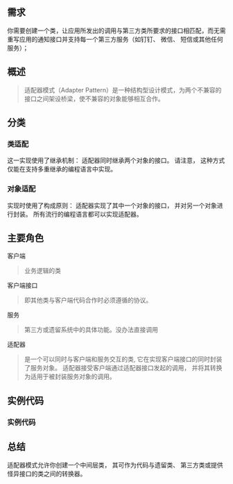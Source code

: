 ## 需求
你需要创建一个类，让应用所发出的调用与第三方类所要求的接口相匹配，而无需重写应用的通知接口并支持每一个第三方服务（如钉钉、 微信、 短信或其他任何服务）；

## 概述

> 适配器模式（Adapter Pattern）是一种结构型设计模式，为两个不兼容的接口之间架设桥梁，使不兼容的对象能够相互合作。

## 分类
### 类适配
这一实现使用了继承机制： 适配器同时继承两个对象的接口。 请注意， 这种方式仅能在支持多重继承的编程语言中实现。

### 对象适配
实现时使用了构成原则： 适配器实现了其中一个对象的接口， 并对另一个对象进行封装。 所有流行的编程语言都可以实现适配器。

## 主要角色

客户端
> 业务逻辑的类

客户端接口
> 即其他类与客户端代码合作时必须遵循的协议。

服务
> 第三方或遗留系统中的具体功能。没办法直接调用

适配器
> 是一个可以同时与客户端和服务交互的类,
> 它在实现客户端接口的同时封装了服务对象。 适配器接受客户端通过适配器接口发起的调用， 并将其转换为适用于被封装服务对象的调用。

## 实例代码



### 实例代码


## 总结
适配器模式允许你创建一个中间层类， 其可作为代码与遗留类、 第三方类或提供怪异接口的类之间的转换器。